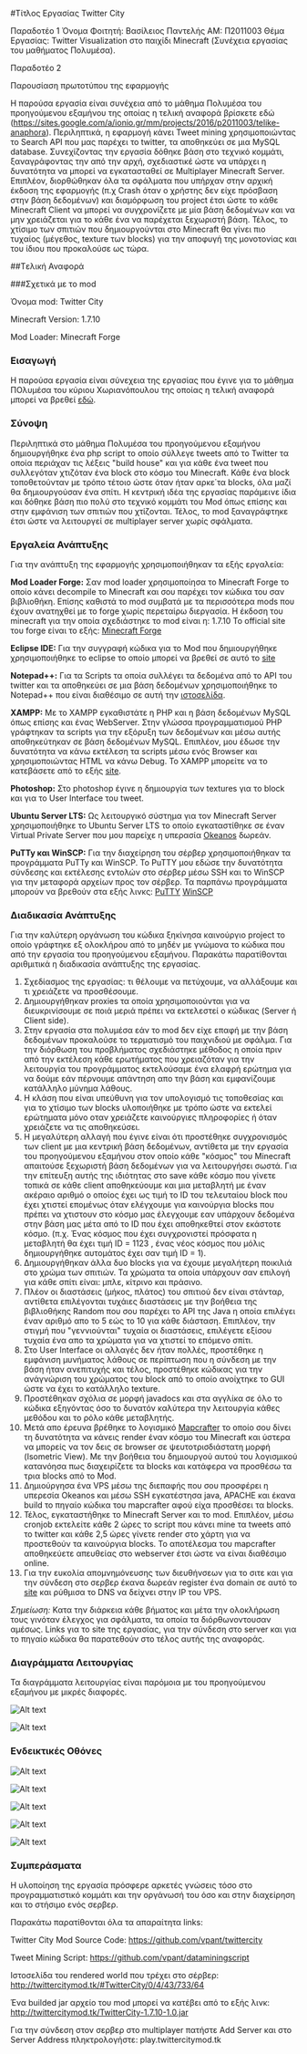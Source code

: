 #Τίτλος Εργασίας Twitter City 

Παραδοτέο 1
Όνομα Φοιτητή: Βασίλειος Παντελής
ΑΜ: Π2011003
Θέμα Εργασίας: Twitter Visualization στο παιχίδι Minecraft (Συνέχεια εργασίας του μαθήματος Πολυμέσα).

Παραδοτέο 2

Παρουσίαση πρωτοτύπου της εφαρμογής

Η παρούσα εργασία είναι συνέχεια από το μάθημα Πολυμέσα του προηγούμενου εξαμήνου της οποίας η τελική αναφορά βρίσκετε εδώ (https://sites.google.com/a/ionio.gr/mm/projects/2016/p2011003/telike-anaphora). Περιληπτικά, η εφαρμογή κάνει Tweet mining χρησιμοποιώντας το Search API που μας παρέχει το twitter, τα αποθηκεύει σε μια MySQL database. Συνεχίζοντας την εργασία δόθηκε βάση στο τεχνικό κομμάτι, ξαναγράφοντας την από την αρχή, σχεδιαστικέ ώστε να υπάρχει η δυνατότητα να μπορεί να εγκατασταθεί σε Multiplayer Minecraft Server. Επιπλέον, διορθώθηκαν όλα τα σφάλματα που υπήρχαν στην αρχική έκδοση της εφαρμογής (π.χ Crash όταν ο χρήστης δεν είχε πρόσβαση στην βάση δεδομένων) και διαμόρφωση του project έτσι ώστε το κάθε Minecraft Client να μπορεί να συγχρονίζετε με μία βάση δεδομένων και να μην χρειάζεται για το κάθε ένα να παρέχεται ξεχωριστή βάση. Τέλος, το χτίσιμο των σπιτιών που δημιουργούνται στο Minecraft θα γίνει πιο τυχαίος (μέγεθος, texture των blocks) για την αποφυγή της μονοτονίας και του ίδιου που προκαλούσε ως τώρα.

##Tελική Αναφορά

###Σχετικά με το mod

Όνομα mod: Twitter City

Minecraft Version: 1.7.10

Mod Loader: Minecraft Forge


### Εισαγωγή

Η παρούσα εργασία είναι σύνεχεια της εργασίας που έγινε για το μάθημα ΠΟλυμέσα του 
κύριου Χωριανόπουλου της οποίας η τελική αναφορά μπορεί να βρεθεί [εδώ](https://sites.google.com/a/ionio.gr/mm/projects/2016/p2011003/telike-anaphora).


### Σύνοψη

Περιληπτικά στο μάθημα Πολυμέσα του προηγούμενου εξαμήνου δημιουργήθηκε ένα php script το οποίο σύλλεγε tweets από το Twitter τα οποία περιάχαν τις λέξεις "build house"
και για κάθε ένα tweet που συλλεγόταν χτιζόταν ένα block στο κόσμο του Minecraft. Κάθε ένα block τοποθετούνταν με τρόπο τέτοιο ώστε όταν ήταν αρκε΄τα blocks, όλα μαζί θα δημιουργούσαν ένα σπίτι.
Η κεντρική ιδέα της εργασίας παράμεινε ίδια και δόθηκε βάση πιο πολύ στο τεχνικό κομμάτι του Mod όπως επίσης και στην εμφάνιση των σπιτιών που χτίζονται. Τέλος, το mod ξαναγράφτηκε έτσι ώστε να λειτουργεί
σε multiplayer server χωρίς σφάλματα.


### Εργαλεία Ανάπτυξης

Για την ανάπτυξη της εφαρμογής χρησιμοποιήθηκαν τα εξής εργαλεία:

**Mod Loader Forge:**
 Σαν mod loader χρησιμοποίησα το Minecraft Forge το οποίο κάνει decompile το Μinecraft και σου παρέχει τον κώδικα του σαν βιβλιοθήκη. Επίσης καθιστά το mod συμβατά με τα περισσότερα mods που έχουν ανατηχθεί με το forge χωρίς περεταίρω διεργασία. Η έκδοση του minecraft για την οποία σχεδιάστηκε το mod είναι η: 1.7.10 
Το official site του forge είναι το εξής: [Minecraft Forge](http://files.minecraftforge.net/ "Minecraft Forge")

**Eclipse IDE:**
Για την συγγραφή κώδικα για το Mod που δημιουργήθηκε χρησιμοποιήθηκε το eclipse το οποίο μπορεί να βρεθεί σε αυτό το [site](https://eclipse.org/ "Eclipse IDE")

**Notepad++:**
Για τα Scripts τα οποία συλλέγει τα δεδομένα από το API του twitter και τα αποθηκεύει σε μια βάση δεδομένων χρησιμοποιήθηκε το Notepad++ που είναι διαθέσιμο σε αυτή την [ιστοσελίδα](https://notepad-plus-plus.org/download/v6.8.8.html "Notepad++").

**XAMPP:**
Με το  XAMPP εγκαθιστάτε η PHP και η βάση δεδομένων MySQL όπως επίσης και ένας WebServer. Στην γλώσσα προγραμματισμού PHP γράφτηκαν τα scripts για την εξόρυξη των δεδομένων και μέσω αυτής αποθηκεύτηκαν σε βάση δεδομένων MySQL. Επιπλέον, μου έδωσε την δυνατότητα να κάνω εκτέλεση τα scripts μέσω ενός Browser και χρησιμοποιώντας HTML να κάνω Debug. Το XAMPP μπορείτε να το κατεβάσετε από το εξής [site](https://www.apachefriends.org/index.html).

**Photoshop:**
Στο photoshop έγινε η δημιουργία των textures για το block και για το User Interface του tweet.

**Ubuntu Server LTS:**
Ως λειτουργικό σύστημα για τον Minecraft Server χρησιμοποιήθηκε το Ubuntu Server LTS το οποίο εγκαταστίθηκε σε έναν Virtual Private Server που μου παρείχε η υπερασία [Okeanos](https://okeanos.grnet.gr/home/) δωρεάν.

**PuTTy και WinSCP:**
Για την διαχείρηση του σέρβερ χρησιμοποιήθηκαν τα προγράμματα PuTTy και WinSCP. Το PuTTY μου εδώσε την δυνατότητα σύνδεσης και εκτέλεσης εντολών στο σέρβερ μέσω SSH και το WinSCP για την μεταφορά αρχείων προς τον σέρβερ. Τα παρπάνω προγράμματα μπορούν να βρεθούν στα εξής λινκς: [PuTTY](http://www.chiark.greenend.org.uk/~sgtatham/putty/download.html "PuTTY")  [WinSCP](https://winscp.net/eng/download.php "WinSCP")


### Διαδικασία Ανάπτυξης

Για την καλύτερη οργάνωση του κώδικα ξηκίνησα καινούργιο project το οποίο γράφτηκε εξ ολοκλήρου από το μηδέν με γνώμονα το κώδικα που από την εργασία του προηγούμενου εξαμήνου. Παρακάτω παρατίθονται αριθμιτικά η διαδικασία ανάπτυξης της εργασίας.

1. Σχεδίασμος της εργασίας: τι θέλουμε να πετύχουμε, να αλλάξουμε και τι χρειάζετε να προσθέσουμε.
2. Δημιουργήθηκαν proxies τα οποία χρησιμοποιούνται για να διευκρινίσουμε σε ποιά μεριά πρέπει να εκτελεστεί ο κώδικας (Server ή Client side).
3. Στην εργασία στα πολυμέσα εάν το mod δεν είχε επαφή με την βάση δεδομένων προκαλούσε το τερματισμό του παιχνιδιού με σφάλμα. Για την διόρθωση του προβλήματος σχεδιάστηκε μέθοδος η οποία πριν από την εκτέλεση κάθε ερωτήματος που χρειαζόταν για την λειτουργία του προγράμματος εκτελούσαμε ένα ελαφρή ερώτημα για να δούμε εάν πέρνουμε απάντηση απο την βάση και εμφανίζουμε κατάλληλο μύνημα λάθους.
4. Η κλάση που είναι υπεύθυνη για τον υπολογισμό τις τοποθεσίας και για το χτίσιμο των blocks υλοποιήθηκε με τρόπο ώστε να εκτελεί ερώτηματα μόνο οταν χρειάζετε καινούργιες πληροφορίες ή όταν χρειάζετε να τις αποθηκεύσει.
5. Η μεγαλύτερη αλλαγή που έγινε είναι ότι προστέθηκε συγχρονισμός των client με μια κεντρική βάση δεδομένων, αντίθετα με την εργασία του προηγούμενου εξαμήνου στον οποίο κάθε "κόσμος" του Minecraft απαιτούσε ξεχωριστή βάση δεδομένων για να λειτουργήσει σωστά. Για την επίτευξη αυτής της ιδιότητας στο save κάθε κόσμο που γίνετε τοπικά σε κάθε client αποθηκεύουμε και μια μεταβλητή με έναν ακέραιο αριθμό
ο οποίος έχει ως τιμή το ID του τελευταίου block που έχει χτιστεί επομένως όταν ελέγχουμε για καινούργια blocks που πρέπει να χτιστουν στο κόσμο μας έλεγχουμε εαν υπάρχουν δεδομένα στην βάση μας μέτα από το ID που έχει αποθηκεθτεί στον εκάστοτε κόσμο. (π.χ. Ένας κόσμος που έχει συγχρονιστεί πρόσφατα η μεταβλητή θα έχει τιμή ID = 1123 , ένας νέος κόσμος που μόλις δημιουργήθηκε αυτομάτος έχει σαν τιμή ID = 1).
6. Δημιουργήθηκαν άλλα δυο blocks για να έχουμε μεγαλήτερη ποικιλιά στο χρώμα των σπιτιών. Τα χρώματα τα οποία υπάρχουν σαν επιλογή για κάθε σπίτι είναι: μπλε, κίτρινο και πράσινο.
7. Πλέον οι διαστάσεις (μήκος, πλάτος) του σπιτιού δεν είναι στάνταρ, αντίθετα επιλέγονται τυχάιες διαστάσεις με την βοήθεια της βιβλιοθήκης Random που σου παρέχει το API της Java η οποία επιλέγει έναν αριθμό απο το 5 εώς το 10 για κάθε διάσταση. Επιπλέον, την στιγμή που "γεννιούνται" τυχαία οι διαστάσεις, επιλέγετε εξίσου τυχαία ένα απο τα χρώματα για να χτιστεί το επόμενο σπίτι.
8. Στο User Interface οι αλλαγές δεν ήταν πολλές, προστέθηκε η εμφάνιση μυνήματος λάθους σε περίπτωση που η σύνδεση με την βάση ήταν ανεπιτυχής και τέλος, προστέθηκε κώδικας για την ανάγνώριση του χρώματος του block από το οποίο ανοίχτηκε το GUI ώστε να έχει το κατάλληλο texture.
9. Προστέθηκαν σχόλια σε μορφή javadocs και στα αγγλίκα σε όλο το κώδικα εξηγόντας όσο το δυνατόν καλύτερα την λειτουργία κάθες μεθόδου και το ρόλο κάθε μεταβλητής.
10. Μετά απο έρευνα βρέθηκε το λογισμικό [Mapcrafter](https://github.com/mapcrafter/mapcrafter) το οποίο σου δίνει τη δυνατότητα να κάνεις render έναν κόσμο του Minecraft και ύστερα να μπορείς να τον δεις σε browser σε ψευτοτρισδιάστατη μορφή (Isometric View). Με την βοήθεια του δημιουργού αυτού του λογισμικού κατανόησα πως διαχειρίζετε τα blocks και κατάφερα να προσθέσω τα τρια blocks από το Mod.
11. Δημιούργησα ένα VPS μέσω της διεπαφής που σου προσφέρει η υπερεσία Okeanos και μέσω SSH εγκατέστησα java, APACHE και έκανα build το πηγαίο κώδικα του mapcrafter αφού είχα προσθέσει τα blocks.
12. Τέλος, εγκαταστήθηκε το Minecraft Server και το mod. Επιπλέον, μέσω cronjob εκτελείτε κάθε 2 ώρες το script που κάνει mine τα tweets από το twitter και κάθε 2,5 ώρες γίνετε render στο χάρτη για να προστεθούν τα καινούργια blocks. Το αποτέλεσμα του mapcrafter αποθηκεύετε απευθείας στο webserver έτσι ώστε να είναι διαθέσιμο online.
13. Για την ευκολία απομνημόνευσης των διευθήνσεων για το σιτε και για την σύνδεση στο σερβερ έκανα δωρεάν register ένα domain σε αυτό το [site](http://www.dot.tk/en/index.html?lang=en "Dot TK") και ρύθμισα το DNS να δείχνει στην IP του VPS.

*Σημείωση:* Κατα την διάρκεια κάθε βήματος και μέτα την ολοκλήρωση τους γινόταν έλεγχος για σφάλματα, τα οποία τα διόρθωνοντουσαν αμέσως. Links για το site της εργασίας, για την σύνδεση στο server και για το πηγαίο κώδικα θα παρατεθούν στο τέλος αυτής της αναφοράς. 


### Διαγράμματα Λειτουργίας

Τα διαγράμματα λειτουργίας είναι παρόμοια με του προηγούμενου εξαμήνου με μικρές διαφορές.

![Alt text](Twitter_City_Mod.png)   

![Alt text](Data_Mining_Diagram.png)

### Ενδεικτικές Οθόνες

![Alt text](blue_GUI.png)

![Alt text](yellow_GUI.png)

![Alt text](green_GUI.png)

![Alt text](tweets_table.png)

![Alt text](twitter_city.png)

### Συμπεράσματα

Η υλοποίηση της εργασία πρόσφερε αρκετές γνώσεις τόσο στο προγραμματιστικό κομμάτι και την οργάνωσή του όσο και στην διαχείρηση και το στήσιμο ενός σερβερ.

Παρακάτω παρατίθονται όλα τα απαραίτητα links:

Twitter City Mod Source Code: https://github.com/vpant/twittercity

Tweet Mining Script: https://github.com/vpant/dataminingscript

Ιστοσελίδα του rendered world που τρέχει στο σέρβερ: http://twittercitymod.tk/#TwitterCity/0/4/43/733/64

Ένα builded jar αρχείο του mod μπορεί να κατέβει από το εξής λινκ: http://twittercitymod.tk/TwitterCity-1.7.10-1.0.jar

Για την σύνδεση στον σερβερ στο multiplayer πατήστε Add Server και στο Server Address πληκτρολογήστε: play.twittercitymod.tk

